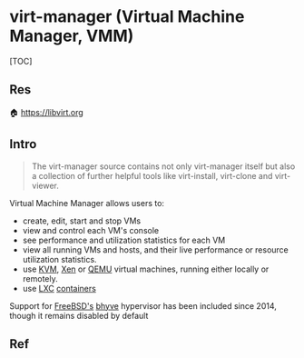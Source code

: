 # virt-manager (Virtual Machine Manager, VMM)

[TOC]



## Res
🏠 https://libvirt.org



## Intro
> The virt-manager source contains not only virt-manager itself but also a collection of further helpful tools like virt-install, virt-clone and virt-viewer.

Virtual Machine Manager allows users to:
- create, edit, start and stop VMs
- view and control each VM's console
- see performance and utilization statistics for each VM
- view all running VMs and hosts, and their live performance or resource utilization statistics.
- use [KVM](https://en.wikipedia.org/wiki/Kernel-based_Virtual_Machine "Kernel-based Virtual Machine"), [Xen](https://en.wikipedia.org/wiki/Xen "Xen") or [QEMU](https://en.wikipedia.org/wiki/QEMU "QEMU") virtual machines, running either locally or remotely.
- use [LXC](https://en.wikipedia.org/wiki/LXC "LXC") [containers](https://en.wikipedia.org/wiki/Operating-system-level_virtualization "Operating-system-level virtualization")

Support for [FreeBSD's](https://en.wikipedia.org/wiki/FreeBSD "FreeBSD") [bhyve](https://en.wikipedia.org/wiki/Bhyve "Bhyve") hypervisor has been included since 2014, though it remains disabled by default



## Ref
